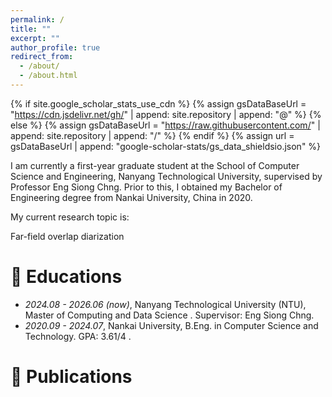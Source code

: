 ```yaml
---
permalink: /
title: ""
excerpt: ""
author_profile: true
redirect_from: 
  - /about/
  - /about.html
---
```


{% if site.google_scholar_stats_use_cdn %}
{% assign gsDataBaseUrl = "https://cdn.jsdelivr.net/gh/" | append: site.repository | append: "@" %}
{% else %}
{% assign gsDataBaseUrl = "https://raw.githubusercontent.com/" | append: site.repository | append: "/" %}
{% endif %}
{% assign url = gsDataBaseUrl | append: "google-scholar-stats/gs_data_shieldsio.json" %}

<span class='anchor' id='about-me'></span>

I am currently a first-year graduate student at the School of Computer Science and Engineering, Nanyang Technological University, supervised by Professor Eng Siong Chng. Prior to this, I obtained my Bachelor of Engineering degree from Nankai University, China in 2020.

My current research topic is:

Far-field overlap diarization

# 📖 Educations
- *2024.08 - 2026.06 (now)*, Nanyang Technological University (NTU), Master of Computing and Data Science . Supervisor: Eng Siong Chng.
- *2020.09 - 2024.07*, Nankai University, B.Eng. in Computer Science and Technology. GPA: 3.61/4 . 

# 📝 Publications 

